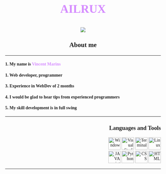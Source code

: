 <font face = "Play">
 <font color = #d58cff size = 6><h3 align="center">AILRUX</h3></color></font>

 <div align="center"><img src="https://user-images.githubusercontent.com/120786298/208247478-d8f4b1c5-d929-4da4-b142-850322c4ef4c.gif">

  <div align="left">
  <font size = 4><h3 align="center"> About me </h3></font>
  <hr>
  <h4> 1. My name is <font color = #d58cff>Vincent Marins</font> </h4>
  <h4> 1. Web developer, programmer </h4>
  <h4> 3. Experience in WebDev of 2 months </h4>
  <h4> 4. I would be glad to hear tips from experienced programmers </h4>
  <h4> 5. My skill development is in full swing </h4>
  </div>

<hr>

 <div align="right">
  <font size = 3><h3>🧰Languages and Tools</h3></font>
  <img  src="https://user-images.githubusercontent.com/116753493/199135333-ce157746-970f-4529-9e92-971f91c4466d.png" alt="Windows" width="40" height="40">
  <img   width="40" height="40" src="https://user-images.githubusercontent.com/116753493/199134600-2cfe8a97-f3a2-4684-a2d4-e307bc4238cd.png" alt="Visual Studio">
  <img  src="https://user-images.githubusercontent.com/116753493/199135403-cdd6d5fa-7b97-42a9-943b-4b9ace0741a5.png" alt="Terminal" width="40" height="40">
  <img  src="https://user-images.githubusercontent.com/116753493/199135177-0e5a4379-b903-40b7-b663-1c67a849aba7.png" alt="Linux" width="40" height="40">
  <br>
  <img  src="https://user-images.githubusercontent.com/116753493/199134671-ef8daec4-a9e2-437e-aed9-e30d50a6faec.png" alt="JAVA script" width="40" height="40">
  <img  src="https://user-images.githubusercontent.com/116753493/199134748-e5f23658-4c50-459a-8f79-71dc66734d11.png" 
 alt="Python" width="40" height="40">
  <img  src="https://user-images.githubusercontent.com/120786298/208244511-358d6820-66a6-4758-be60-ae283f9c7a18.png" alt="CSS" width="40" height="40">
  <img  src="https://user-images.githubusercontent.com/116753493/199134956-b94eb079-e4e3-4de3-ace2-c65678dd5fce.png" 
 alt="HTML" width="40" height="40">
  </div>

  <hr>
  
</font>


